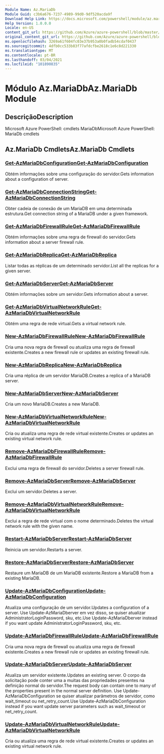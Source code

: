 ```yaml
---
Module Name: Az.MariaDb
Module Guid: c3b6a676-7237-4989-99d0-9df520acda9f
Download Help Link: https://docs.microsoft.com/powershell/module/az.mariadb
Help Version: 1.0.0.0
Locale: en-US
content_git_url: https://github.com/Azure/azure-powershell/blob/master/src/MariaDb/help/Az.MariaDb.md
original_content_git_url: https://github.com/Azure/azure-powershell/blob/master/src/MariaDb/help/Az.MariaDb.md
ms.openlocfilehash: 3269a61f604fc03e37b953a0b0fadb54cdaf0437
ms.sourcegitcommit: 4dfb0cc533b83f77afdcfbe2618c1e6c8d221330
ms.translationtype: MT
ms.contentlocale: pt-BR
ms.lasthandoff: 03/04/2021
ms.locfileid: "101890835"
---
```

# <span data-ttu-id="16258-101">Módulo Az.MariaDb</span><span class="sxs-lookup"><span data-stu-id="16258-101">Az.MariaDb Module</span></span>
## <span data-ttu-id="16258-102">Descrição</span><span class="sxs-lookup"><span data-stu-id="16258-102">Description</span></span>
<span data-ttu-id="16258-103">Microsoft Azure PowerShell: cmdlets MariaDb</span><span class="sxs-lookup"><span data-stu-id="16258-103">Microsoft Azure PowerShell: MariaDb cmdlets</span></span>

## <span data-ttu-id="16258-104">Az.MariaDb Cmdlets</span><span class="sxs-lookup"><span data-stu-id="16258-104">Az.MariaDb Cmdlets</span></span>
### [<span data-ttu-id="16258-105">Get-AzMariaDbConfiguration</span><span class="sxs-lookup"><span data-stu-id="16258-105">Get-AzMariaDbConfiguration</span></span>](Get-AzMariaDbConfiguration.md)
<span data-ttu-id="16258-106">Obtém informações sobre uma configuração do servidor.</span><span class="sxs-lookup"><span data-stu-id="16258-106">Gets information about a configuration of server.</span></span>

### [<span data-ttu-id="16258-107">Get-AzMariaDbConnectionString</span><span class="sxs-lookup"><span data-stu-id="16258-107">Get-AzMariaDbConnectionString</span></span>](Get-AzMariaDbConnectionString.md)
<span data-ttu-id="16258-108">Obter cadeia de conexão de um MariaDB em uma determinada estrutura.</span><span class="sxs-lookup"><span data-stu-id="16258-108">Get connection string of a MariaDB under a given framework.</span></span>

### [<span data-ttu-id="16258-109">Get-AzMariaDbFirewallRule</span><span class="sxs-lookup"><span data-stu-id="16258-109">Get-AzMariaDbFirewallRule</span></span>](Get-AzMariaDbFirewallRule.md)
<span data-ttu-id="16258-110">Obtém informações sobre uma regra de firewall do servidor.</span><span class="sxs-lookup"><span data-stu-id="16258-110">Gets information about a server firewall rule.</span></span>

### [<span data-ttu-id="16258-111">Get-AzMariaDbReplica</span><span class="sxs-lookup"><span data-stu-id="16258-111">Get-AzMariaDbReplica</span></span>](Get-AzMariaDbReplica.md)
<span data-ttu-id="16258-112">Listar todas as réplicas de um determinado servidor.</span><span class="sxs-lookup"><span data-stu-id="16258-112">List all the replicas for a given server.</span></span>

### [<span data-ttu-id="16258-113">Get-AzMariaDbServer</span><span class="sxs-lookup"><span data-stu-id="16258-113">Get-AzMariaDbServer</span></span>](Get-AzMariaDbServer.md)
<span data-ttu-id="16258-114">Obtém informações sobre um servidor.</span><span class="sxs-lookup"><span data-stu-id="16258-114">Gets information about a server.</span></span>

### [<span data-ttu-id="16258-115">Get-AzMariaDbVirtualNetworkRule</span><span class="sxs-lookup"><span data-stu-id="16258-115">Get-AzMariaDbVirtualNetworkRule</span></span>](Get-AzMariaDbVirtualNetworkRule.md)
<span data-ttu-id="16258-116">Obtém uma regra de rede virtual.</span><span class="sxs-lookup"><span data-stu-id="16258-116">Gets a virtual network rule.</span></span>

### [<span data-ttu-id="16258-117">New-AzMariaDbFirewallRule</span><span class="sxs-lookup"><span data-stu-id="16258-117">New-AzMariaDbFirewallRule</span></span>](New-AzMariaDbFirewallRule.md)
<span data-ttu-id="16258-118">Cria uma nova regra de firewall ou atualiza uma regra de firewall existente.</span><span class="sxs-lookup"><span data-stu-id="16258-118">Creates a new firewall rule or updates an existing firewall rule.</span></span>

### [<span data-ttu-id="16258-119">New-AzMariaDbReplica</span><span class="sxs-lookup"><span data-stu-id="16258-119">New-AzMariaDbReplica</span></span>](New-AzMariaDbReplica.md)
<span data-ttu-id="16258-120">Cria uma réplica de um servidor MariaDB.</span><span class="sxs-lookup"><span data-stu-id="16258-120">Creates a replica of a MariaDB server.</span></span>

### [<span data-ttu-id="16258-121">New-AzMariaDbServer</span><span class="sxs-lookup"><span data-stu-id="16258-121">New-AzMariaDbServer</span></span>](New-AzMariaDbServer.md)
<span data-ttu-id="16258-122">Cria um novo MariaDB.</span><span class="sxs-lookup"><span data-stu-id="16258-122">Creates a new MariaDB.</span></span>

### [<span data-ttu-id="16258-123">New-AzMariaDbVirtualNetworkRule</span><span class="sxs-lookup"><span data-stu-id="16258-123">New-AzMariaDbVirtualNetworkRule</span></span>](New-AzMariaDbVirtualNetworkRule.md)
<span data-ttu-id="16258-124">Cria ou atualiza uma regra de rede virtual existente.</span><span class="sxs-lookup"><span data-stu-id="16258-124">Creates or updates an existing virtual network rule.</span></span>

### [<span data-ttu-id="16258-125">Remove-AzMariaDbFirewallRule</span><span class="sxs-lookup"><span data-stu-id="16258-125">Remove-AzMariaDbFirewallRule</span></span>](Remove-AzMariaDbFirewallRule.md)
<span data-ttu-id="16258-126">Exclui uma regra de firewall do servidor.</span><span class="sxs-lookup"><span data-stu-id="16258-126">Deletes a server firewall rule.</span></span>

### [<span data-ttu-id="16258-127">Remove-AzMariaDbServer</span><span class="sxs-lookup"><span data-stu-id="16258-127">Remove-AzMariaDbServer</span></span>](Remove-AzMariaDbServer.md)
<span data-ttu-id="16258-128">Exclui um servidor.</span><span class="sxs-lookup"><span data-stu-id="16258-128">Deletes a server.</span></span>

### [<span data-ttu-id="16258-129">Remove-AzMariaDbVirtualNetworkRule</span><span class="sxs-lookup"><span data-stu-id="16258-129">Remove-AzMariaDbVirtualNetworkRule</span></span>](Remove-AzMariaDbVirtualNetworkRule.md)
<span data-ttu-id="16258-130">Exclui a regra de rede virtual com o nome determinado.</span><span class="sxs-lookup"><span data-stu-id="16258-130">Deletes the virtual network rule with the given name.</span></span>

### [<span data-ttu-id="16258-131">Restart-AzMariaDbServer</span><span class="sxs-lookup"><span data-stu-id="16258-131">Restart-AzMariaDbServer</span></span>](Restart-AzMariaDbServer.md)
<span data-ttu-id="16258-132">Reinicia um servidor.</span><span class="sxs-lookup"><span data-stu-id="16258-132">Restarts a server.</span></span>

### [<span data-ttu-id="16258-133">Restore-AzMariaDbServer</span><span class="sxs-lookup"><span data-stu-id="16258-133">Restore-AzMariaDbServer</span></span>](Restore-AzMariaDbServer.md)
<span data-ttu-id="16258-134">Restaure um MariaDB de um MariaDB existente.</span><span class="sxs-lookup"><span data-stu-id="16258-134">Restore a MariaDB from a existing MariaDB.</span></span>

### [<span data-ttu-id="16258-135">Update-AzMariaDbConfiguration</span><span class="sxs-lookup"><span data-stu-id="16258-135">Update-AzMariaDbConfiguration</span></span>](Update-AzMariaDbConfiguration.md)
<span data-ttu-id="16258-136">Atualiza uma configuração de um servidor.</span><span class="sxs-lookup"><span data-stu-id="16258-136">Updates a configuration of a server.</span></span>
<span data-ttu-id="16258-137">Use Update-AzMariaDberver em vez disso, se quiser atualizar AdministratorLoginPassword, sku, etc.</span><span class="sxs-lookup"><span data-stu-id="16258-137">Use Update-AzMariaDberver instead if you want update AdministratorLoginPassword, sku, etc.</span></span>

### [<span data-ttu-id="16258-138">Update-AzMariaDbFirewallRule</span><span class="sxs-lookup"><span data-stu-id="16258-138">Update-AzMariaDbFirewallRule</span></span>](Update-AzMariaDbFirewallRule.md)
<span data-ttu-id="16258-139">Cria uma nova regra de firewall ou atualiza uma regra de firewall existente.</span><span class="sxs-lookup"><span data-stu-id="16258-139">Creates a new firewall rule or updates an existing firewall rule.</span></span>

### [<span data-ttu-id="16258-140">Update-AzMariaDbServer</span><span class="sxs-lookup"><span data-stu-id="16258-140">Update-AzMariaDbServer</span></span>](Update-AzMariaDbServer.md)
<span data-ttu-id="16258-141">Atualiza um servidor existente.</span><span class="sxs-lookup"><span data-stu-id="16258-141">Updates an existing server.</span></span>
<span data-ttu-id="16258-142">O corpo da solicitação pode conter uma a muitas das propriedades presentes na definição normal do servidor.</span><span class="sxs-lookup"><span data-stu-id="16258-142">The request body can contain one to many of the properties present in the normal server definition.</span></span>
<span data-ttu-id="16258-143">Use Update-AzMariaDbConfiguration se quiser atualizar parâmetros de servidor, como wait_timeout ou net_retry_count.</span><span class="sxs-lookup"><span data-stu-id="16258-143">Use Update-AzMariaDbConfiguration instead if you want update server parameters such as wait_timeout or net_retry_count.</span></span>

### [<span data-ttu-id="16258-144">Update-AzMariaDbVirtualNetworkRule</span><span class="sxs-lookup"><span data-stu-id="16258-144">Update-AzMariaDbVirtualNetworkRule</span></span>](Update-AzMariaDbVirtualNetworkRule.md)
<span data-ttu-id="16258-145">Cria ou atualiza uma regra de rede virtual existente.</span><span class="sxs-lookup"><span data-stu-id="16258-145">Creates or updates an existing virtual network rule.</span></span>

